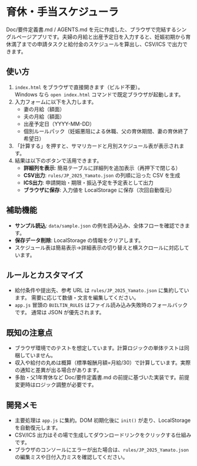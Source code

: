 ﻿# 育休・手当スケジューラ

Doc/要件定義書.md / AGENTS.md を元に作成した、ブラウザで完結するシングルページアプリです。夫婦の月給と出産予定日を入力すると、妊娠初期から育休満了までの申請タスクと給付金のスケジュールを算出し、CSV/ICS で出力できます。

## 使い方

1. `index.html` をブラウザで直接開きます（ビルド不要）。<br>
   Windows なら `open index.html` コマンドで既定ブラウザが起動します。
2. 入力フォームに以下を入力します。
   - 妻の月給（額面）
   - 夫の月給（額面）
   - 出産予定日（YYYY-MM-DD）
   - 個別ルールパック（妊娠悪阻による休職、父の育休期間、妻の育休終了希望日）
3. 「計算する」を押すと、サマリカードと月別スケジュール表が表示されます。
4. 結果は以下のボタンで活用できます。
   - **詳細列を表示**: 簡易テーブルに詳細列を追加表示（再押下で閉じる）
   - **CSV出力**: `rules/JP_2025_Yamato.json` の列順に沿った CSV を生成
   - **ICS出力**: 申請開始・期限・振込予定を予定表として出力
   - **ブラウザに保存**: 入力値を LocalStorage に保存（次回自動復元）

## 補助機能

- **サンプル読込**: `data/sample.json` の例を読み込み、全体フローを確認できます。
- **保存データ削除**: LocalStorage の情報をクリアします。
- スケジュール表は簡易表示→詳細表示の切り替えと横スクロールに対応しています。

## ルールとカスタマイズ

- 給付条件や提出先、参考 URL は `rules/JP_2025_Yamato.json` に集約しています。
  需要に応じて数値・文言を編集してください。
- `app.js` 冒頭の `BUILTIN_RULES` はファイル読み込み失敗時のフォールバックです。
  通常は JSON が優先されます。

## 既知の注意点

- ブラウザ環境でのテストを想定しています。計算ロジックの単体テストは同梱していません。
- 収入や給付の丸めは概算（標準報酬月額=月給/30）で計算しています。実際の通知と差異が出る場合があります。
- 多胎・父1年育休など Doc/要件定義書.md の前提に基づいた実装です。前提変更時はロジック調整が必要です。

## 開発メモ

- 主要処理は `app.js` に集約。DOM 初期化後に `init()` が走り、LocalStorage を自動復元します。
- CSV/ICS 出力はその場で生成してダウンロードリンクをクリックする仕組みです。
- ブラウザのコンソールにエラーが出た場合は、`rules/JP_2025_Yamato.json` の編集ミスや日付入力ミスを確認してください。
